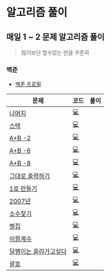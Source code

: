 # 알고리즘 풀이

## 매일 1 ~ 2 문제 알고리즘 풀이
> 많이보단 할수있는 만큼 꾸준히

### 백준

- <a href = https://solved.ac/profile/spsifls22>백준 프로필</a>

| 문제 | 코드 | 풀이 |
| --- | --- | --- |
| <a href = https://www.acmicpc.net/problem/10430>나머지</a> | <a href = https://github.com/geombong/algorithm/blob/master/src/baekjoon/Bjo10430.java>💻</a> |  |
| <a href = https://www.acmicpc.net/problem/10828>스택</a> | <a href = https://github.com/geombong/algorithm/blob/master/src/baekjoon/Bjo10828.java>💻</a> |  |
| <a href = https://www.acmicpc.net/problem/2558>A+B -2</a> | <a href = https://github.com/geombong/algorithm/blob/master/src/baekjoon/Bjo2558.java>💻</a> |  |
| <a href = https://www.acmicpc.net/problem/10953>A+B -6</a> | <a href =https://github.com/geombong/algorithm/blob/master/src/baekjoon/Bjo10953.java>💻</a> |  |
| <a href = https://www.acmicpc.net/problem/11022>A+B -8</a> | <a href = https://github.com/geombong/algorithm/blob/master/src/baekjoon/Bjo11022.java>💻</a> |  |
| <a href = https://www.acmicpc.net/problem/11718>그대로 출력하기</a> | <a href = https://github.com/geombong/algorithm/blob/master/src/baekjoon/Bjo11718.java>💻</a> |  |
| <a href = https://www.acmicpc.net/problem/1463>1로 만들기</a> | <a href = https://github.com/geombong/algorithm/blob/master/src/baekjoon/Bjo1463.java>💻</a> |  |
| <a href = https://www.acmicpc.net/problem/1924>2007년</a> | <a href = https://github.com/geombong/algorithm/blob/master/src/baekjoon/Bjo1924.java>💻</a> |  |
| <a href = https://www.acmicpc.net/problem/1978>소수찾기</a> | <a href = https://github.com/geombong/algorithm/blob/master/src/baekjoon/Bjo1978.java>💻</a> |  |
| <a href = https://www.acmicpc.net/problem/2292>벌집</a> | <a href = https://github.com/geombong/algorithm/blob/master/src/baekjoon/Bjo2292.java>💻</a> |  |
| <a href = https://www.acmicpc.net/problem/11050>이항계수</a> | <a href = https://github.com/geombong/algorithm/blob/master/src/baekjoon/Bjo11050.java>💻</a> |  |
| <a href = https://www.acmicpc.net/problem/2869>달팽이는 올라가고싶다</a> | <a href = https://github.com/geombong/algorithm/blob/master/src/baekjoon/Bjo2869.java>💻</a> |  |
| <a href = https://www.acmicpc.net/problem/9012>괄호</a> | <a href = https://github.com/geombong/algorithm/blob/master/src/baekjoon/Bjo9012.java>💻</a> |  |
